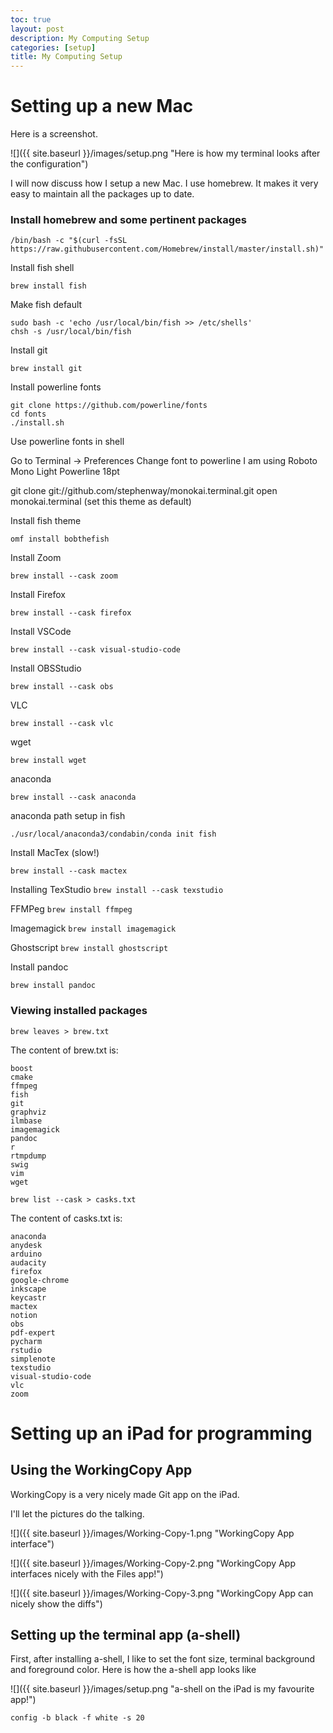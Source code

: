 ```yaml
---
toc: true
layout: post
description: My Computing Setup
categories: [setup]
title: My Computing Setup
---
```

# Setting up a new Mac

Here is a screenshot.

![]({{ site.baseurl }}/images/setup.png "Here is how my terminal looks after the configuration")


I will now discuss how I setup a new Mac. I use homebrew. It makes it very easy to maintain all the packages up to date. 


### Install homebrew and some pertinent packages

`/bin/bash -c "$(curl -fsSL https://raw.githubusercontent.com/Homebrew/install/master/install.sh)"`

Install fish shell

`brew install fish`

Make fish default

```
sudo bash -c 'echo /usr/local/bin/fish >> /etc/shells'
chsh -s /usr/local/bin/fish
```


Install git

`brew install git`

Install powerline fonts

```
git clone https://github.com/powerline/fonts
cd fonts
./install.sh
```

Use powerline fonts in shell

Go to Terminal -> Preferences
Change font to powerline
I am using Roboto Mono Light Powerline 18pt


git clone git://github.com/stephenway/monokai.terminal.git
open monokai.terminal
(set this theme as default)

Install fish theme

`omf install bobthefish`

Install Zoom

`brew install --cask zoom`

Install Firefox

`brew install --cask firefox`


Install VSCode

`brew install --cask visual-studio-code`

Install OBSStudio

`brew install --cask obs`

VLC

`brew install --cask vlc`

wget

`brew install wget`

anaconda

`brew install --cask anaconda`

anaconda path setup in fish

`./usr/local/anaconda3/condabin/conda init fish`

Install MacTex (slow!)

`brew install --cask mactex`

Installing TexStudio
`brew install --cask texstudio`

FFMPeg
`brew install ffmpeg`

Imagemagick
`brew install imagemagick`

Ghostscript
`brew install ghostscript`


Install pandoc

`brew install pandoc`
 
 
### Viewing installed packages
 
`brew leaves > brew.txt`
 
The content of brew.txt is:

```
boost
cmake
ffmpeg
fish
git
graphviz
ilmbase
imagemagick
pandoc
r
rtmpdump
swig
vim
wget
```
 
`brew list --cask > casks.txt`
 
The content of casks.txt is:
 
```
anaconda
anydesk
arduino
audacity
firefox
google-chrome
inkscape
keycastr
mactex
notion
obs
pdf-expert
pycharm
rstudio
simplenote
texstudio
visual-studio-code
vlc
zoom
```

# Setting up an iPad for programming

## Using the WorkingCopy App

WorkingCopy is a very nicely made Git app on the iPad. 

I'll let the pictures do the talking.

![]({{ site.baseurl }}/images/Working-Copy-1.png "WorkingCopy App interface")

![]({{ site.baseurl }}/images/Working-Copy-2.png "WorkingCopy App interfaces nicely with the Files app!")

![]({{ site.baseurl }}/images/Working-Copy-3.png "WorkingCopy App can nicely show the diffs")


## Setting up the terminal app (a-shell)

First, after installing a-shell, I like to set the font size, terminal background and foreground color. Here is how the a-shell app looks like


![]({{ site.baseurl }}/images/setup.png "a-shell on the iPad is my favourite app!")

`config -b black -f white -s 20`


 
 
